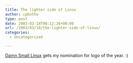 ```yaml
---
title: The lighter side of Linux
author: cpbotha
type: post
date: 2003-03-18T00:12:26+00:00
url: /2003/03/18/the-lighter-side-of-linux/
categories:
  - Uncategorized

---
```

[Damn Small Linux][1] gets my nomination for logo of the year. :)

 [1]: http://www.damnsmalllinux.org/